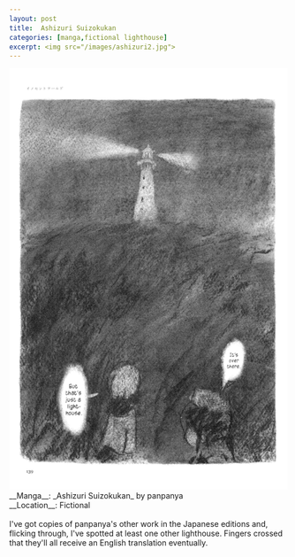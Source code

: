 ```yaml
---
layout: post
title:  Ashizuri Suizokukan
categories: [manga,fictional lighthouse]
excerpt: <img src="/images/ashizuri2.jpg">
---
```


<img src="/images/ashizuri.png">
<br />
__Manga__: _Ashizuri Suizokukan_ by panpanya<br />
__Location__: Fictional<br />
<br />
I've got copies of panpanya's other work in the Japanese editions and, flicking through, I've spotted at least one other lighthouse. Fingers crossed that they'll all receive an English translation eventually.
<br />
<br />